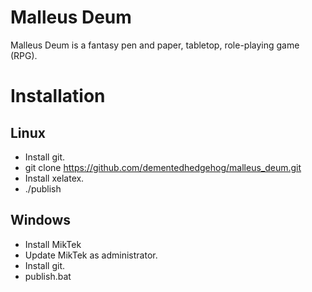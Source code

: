 # Malleus Deum

Malleus Deum is a fantasy pen and paper, tabletop, role-playing game (RPG).	


# Installation

## Linux

 * Install git.
 * git clone https://github.com/dementedhedgehog/malleus_deum.git
 * Install xelatex.
 * ./publish


## Windows

 * Install MikTek
 * Update MikTek as administrator.
 * Install git.
 * publish.bat       
